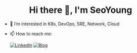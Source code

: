 <div align="center">
    <h1> Hi there 👋, I'm SeoYoung </h1>
</div> 


- 🌱 I’m interested in K8s, DevOps, SRE, Network, Cloud

- 📫 How to reach me:   

    [![LinkedIn](https://img.shields.io/badge/LinkedIn-0A66C2?style=flat-square&logo=linkedin&logoColor=black)](https://www.linkedin.com/in/seoyoung-park-a78982217/)
[![Blog](https://img.shields.io/badge/Blog-03C75A?style=flat-square&logo=Blog&logoColor=black)](https://blog.naver.com/psy7361c)

<!-- [![태그이름](https://img.shields.io/badge/태그에 적히는 글씨-태그색?style=flat-square&logo=로고이름&logoColor=로고색)](관련된 내 링크) -->


<!--
**WESTZERO115/WESTZERO115** is a ✨ _special_ ✨ repository because its `README.md` (this file) appears on your GitHub profile.


- 🔭 I’m currently working on ...
- 👯 I’m looking to collaborate on ...
- 🤔 I’m looking for help with ...
- 💬 Ask me about ...
- 😄 Pronouns: ...
- ⚡ Fun fact: ...
